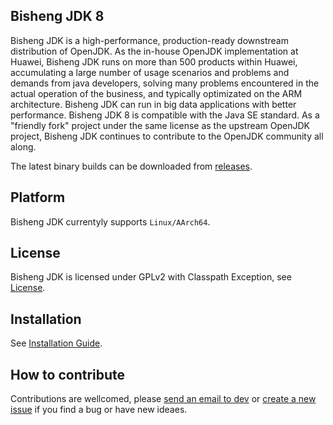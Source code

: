 ## Bisheng JDK 8

Bisheng JDK is a high-performance, production-ready downstream distribution of OpenJDK. As the in-house OpenJDK implementation at Huawei, Bisheng JDK runs on more than 500 products within Huawei, accumulating a large number of usage scenarios and problems and demands from java developers, solving many problems encountered in the actual operation of the business, and typically optimizated on the ARM architecture. Bisheng JDK can run in big data applications with better performance. Bisheng JDK 8 is compatible with the Java SE standard. As a "friendly fork" project under the same license as the upstream OpenJDK project, Bisheng JDK continues to contribute to the OpenJDK community all along.

The latest binary builds can be downloaded from [releases](https://mirrors.huaweicloud.com/kunpeng/archive/compiler/bisheng_jdk/).

## Platform

Bisheng JDK currentyly supports `Linux/AArch64`.

## License

Bisheng JDK is licensed under GPLv2 with Classpath Exception, see [License](https://gitee.com/openeuler/bishengjdk-8/blob/master/LICENSE).

## Installation

See [Installation Guide](https://gitee.com/openeuler/bishengjdk-8/wikis/Bisheng%20JDK%208%20Installation%20Guide?sort_id=2879414).

## How to contribute

Contributions are wellcomed, please [send an email to dev](https://openeuler.org/zh/community/mailing-list) or [create a new issue](https://gitee.com/openeuler/bishengjdk-8/issues) if you find a bug or have new ideaes.
